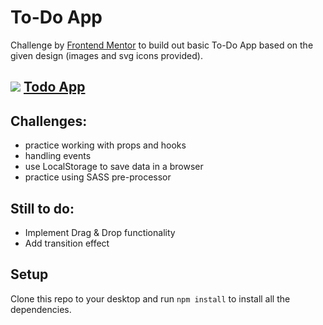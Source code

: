# To-Do App

Challenge by [Frontend Mentor](https://www.frontendmentor.io) to build out basic To-Do App based on the given design (images and svg icons provided).

## <img src="https://img.icons8.com/bubbles/40/000000/todo-list.png"/> [Todo App](https://to-do-app-hhvwxv3fp-asannadock.vercel.app/)

## Challenges:
- practice working with props and hooks
- handling events
- use LocalStorage to save data in a browser 
- practice using SASS pre-processor


## Still to do:
- Implement Drag & Drop functionality
- Add transition effect


## Setup
Clone this repo to your desktop and run `npm install` to install all the dependencies.